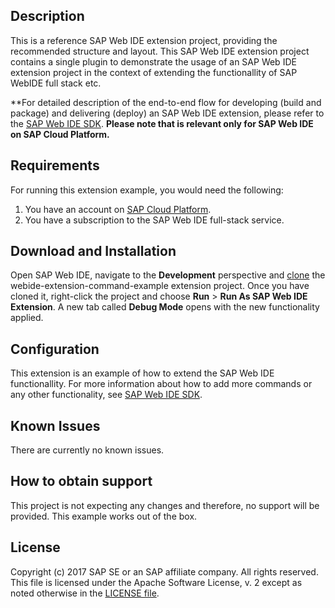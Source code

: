 ## Description

This is a reference SAP Web IDE extension project, providing the recommended structure and layout.
This SAP Web IDE extension project contains a single plugin to demonstrate the usage of an SAP Web IDE extension project in the context of extending the functionallity of SAP WebIDE full stack etc.

**For detailed description of the end-to-end flow for developing (build and package) and delivering (deploy) an SAP Web IDE extension, please refer to the [SAP Web IDE SDK](https://sdk-sapwebide.dispatcher.hana.ondemand.com/index.html#/topic/4a5a02764ba445cc95fafbbed3235d6e).
**Please note that is relevant only for SAP Web IDE on SAP Cloud Platform.**

## Requirements

For running this extension example, you would need the following:
1. You have an account on [SAP Cloud Platform](https://cloudplatform.sap.com/index.html).
2. You have a subscription to the SAP Web IDE full-stack service.

## Download and Installation

Open SAP Web IDE, navigate to the **Development** perspective and [clone](https://help.sap.com/viewer/825270ffffe74d9f988a0f0066ad59f0/CF/en-US/3c7e5f3accbd48d7ab5229bf503317c4.html?q=clone) the webide-extension-command-example extension project. Once you have cloned it, right-click the project and choose **Run** > **Run As SAP Web IDE Extension**.
A new tab called **Debug Mode** opens with the new functionality applied.

## Configuration

This extension is an example of how to extend the SAP Web IDE functionallity. For more information about how to add more commands or any other functionality, see [SAP Web IDE SDK](https://sdk-sapwebide.dispatcher.hana.ondemand.com/index.html#/topic/4a5a02764ba445cc95fafbbed3235d6e).

## Known Issues

There are currently no known issues.

## How to obtain support

This project is not expecting any changes and therefore, no support will be provided. This example works out of the box.

## License

Copyright (c) 2017 SAP SE or an SAP affiliate company. All rights reserved.
This file is licensed under the Apache Software License, v. 2 except as noted otherwise in the [LICENSE file](./LICENSE).
